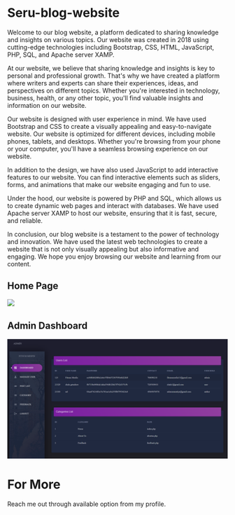 # Seru-blog-website
Welcome to our blog website, a platform dedicated to sharing knowledge and insights on various topics. Our website was created in 2018 using cutting-edge technologies including Bootstrap, CSS, HTML, JavaScript, PHP, SQL, and Apache server XAMP.

At our website, we believe that sharing knowledge and insights is key to personal and professional growth. That's why we have created a platform where writers and experts can share their experiences, ideas, and perspectives on different topics. Whether you're interested in technology, business, health, or any other topic, you'll find valuable insights and information on our website.

Our website is designed with user experience in mind. We have used Bootstrap and CSS to create a visually appealing and easy-to-navigate website. Our website is optimized for different devices, including mobile phones, tablets, and desktops. Whether you're browsing from your phone or your computer, you'll have a seamless browsing experience on our website.

In addition to the design, we have also used JavaScript to add interactive features to our website. You can find interactive elements such as sliders, forms, and animations that make our website engaging and fun to use.

Under the hood, our website is powered by PHP and SQL, which allows us to create dynamic web pages and interact with databases. We have used Apache server XAMP to host our website, ensuring that it is fast, secure, and reliable.

In conclusion, our blog website is a testament to the power of technology and innovation. We have used the latest web technologies to create a website that is not only visually appealing but also informative and engaging. We hope you enjoy browsing our website and learning from our content.


## Home Page
<img src = "https://github.com/fitsumM12/Seru-Blogblob/main/images/home.png">


## Admin Dashboard
<img src = "https://github.com/fitsumM12/Seru-Blog/blob/main/images/admin.png">

# For More
Reach me out through available option from my profile.
